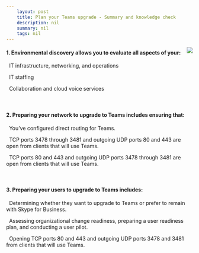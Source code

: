 ```yaml
---
    layout: post
    title: Plan your Teams upgrade - Summary and knowledge check
    description: nil
    summary: nil
    tags: nil
---
```



 <a target="_blank" href="https://docs.microsoft.com/en-us/learn/modules/m365-teams-upgrade-plan-upgrade/summary-knowledge-check/"><i class="fas fa-external-link-alt"></i> </a>
 <img align="right" src="https://docs.microsoft.com/en-us/learn/achievements/m365-teams-upgrade-plan-upgrade.svg">
####  1. Environmental discovery allows you to evaluate all aspects of your:


<i class='fas fa-check-square' style='color: Dodgerblue;'></i> &nbsp;&nbsp;IT infrastructure, networking, and operations

<i class='far fa-square'></i> &nbsp;&nbsp;IT staffing

<i class='far fa-square'></i> &nbsp;&nbsp;Collaboration and cloud voice services
<br />
<br />
<br />

####  2. Preparing your network to upgrade to Teams includes ensuring that:


<i class='far fa-square'></i> &nbsp;&nbsp;You’ve configured direct routing for Teams.

<i class='far fa-square'></i> &nbsp;&nbsp;TCP ports 3478 through 3481 and outgoing UDP ports 80 and 443 are open from clients that will use Teams.

<i class='fas fa-check-square' style='color: Dodgerblue;'></i> &nbsp;&nbsp;TCP ports 80 and 443 and outgoing UDP ports 3478 through 3481 are open from clients that will use Teams.
<br />
<br />
<br />

####  3. Preparing your users to upgrade to Teams includes:


<i class='far fa-square'></i> &nbsp;&nbsp;Determining whether they want to upgrade to Teams or prefer to remain with Skype for Business.

<i class='fas fa-check-square' style='color: Dodgerblue;'></i> &nbsp;&nbsp;Assessing organizational change readiness, preparing a user readiness plan, and conducting a user pilot.

<i class='far fa-square'></i> &nbsp;&nbsp;Opening TCP ports 80 and 443 and outgoing UDP ports 3478 and 3481 from clients that will use Teams.
<br />
<br />
<br />
